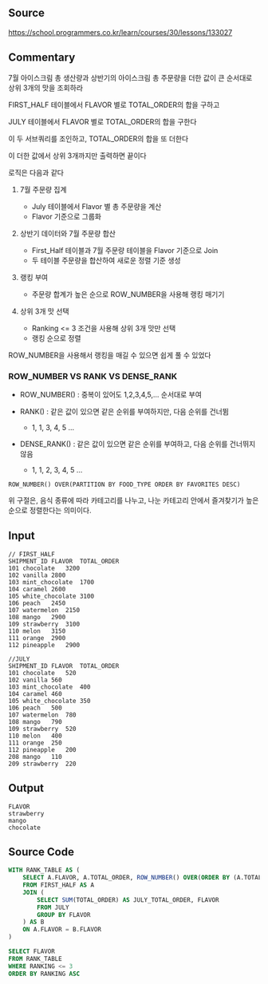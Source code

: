 ## Source

https://school.programmers.co.kr/learn/courses/30/lessons/133027

## Commentary

7월 아이스크림 총 생산량과 상반기의 아이스크림 총 주문량을 더한 값이 큰 순서대로 상위 3개의 맛을 조회하라

FIRST_HALF 테이블에서 FLAVOR 별로 TOTAL_ORDER의 합을 구하고

JULY 테이블에서 FLAVOR 별로 TOTAL_ORDER의 합을 구한다

이 두 서브쿼리를 조인하고, TOTAL_ORDER의 합을 또 더한다

이 더한 값에서 상위 3개까지만 출력하면 끝이다

로직은 다음과 같다

1. 7월 주문량 집계

    - July 테이블에서 Flavor 별 총 주문량을 계산
    - Flavor 기준으로 그룹화

2. 상반기 데이터와 7월 주문량 합산
    - First_Half 테이블과 7월 주문량 테이블을 Flavor 기준으로 Join
    - 두 테이블 주문량을 합산하여 새로운 정렬 기준 생성

3. 랭킹 부여
    - 주문량 합계가 높은 순으로 ROW_NUMBER을 사용해 랭킹 매기기

4. 상위 3개 맛 선택
    - Ranking <= 3 조건을 사용해 상위 3개 맛만 선택
    - 랭킹 순으로 정렬

ROW_NUMBER을 사용해서 랭킹을 매길 수 있으면 쉽게 풀 수 있었다

### ROW_NUMBER VS RANK VS DENSE_RANK

- ROW_NUMBER() : 중복이 있어도 1,2,3,4,5,... 순서대로 부여

- RANK() : 같은 값이 있으면 같은 순위를 부여하지만, 다음 순위를 건너뜀 
    - 1, 1, 3, 4, 5 ...

- DENSE_RANK() : 같은 값이 있으면 같은 순위를 부여하고, 다음 순위를 건너뛰지 않음
    - 1, 1, 2, 3, 4, 5 ... 


`ROW_NUMBER() OVER(PARTITION BY FOOD_TYPE ORDER BY FAVORITES DESC)`

위 구절은, 음식 종류에 따라 카테고리를 나누고, 나눈 카테고리 안에서 즐겨찾기가 높은 순으로 정렬한다는 의미이다.



## Input
```
// FIRST_HALF
SHIPMENT_ID	FLAVOR	TOTAL_ORDER
101	chocolate	3200
102	vanilla	2800
103	mint_chocolate	1700
104	caramel	2600
105	white_chocolate	3100
106	peach	2450
107	watermelon	2150
108	mango	2900
109	strawberry	3100
110	melon	3150
111	orange	2900
112	pineapple	2900

//JULY
SHIPMENT_ID	FLAVOR	TOTAL_ORDER
101	chocolate	520
102	vanilla	560
103	mint_chocolate	400
104	caramel	460
105	white_chocolate	350
106	peach	500
107	watermelon	780
108	mango	790
109	strawberry	520
110	melon	400
111	orange	250
112	pineapple	200
208	mango	110
209	strawberry	220
```
## Output
```
FLAVOR
strawberry
mango
chocolate
```

## Source Code
```sql
WITH RANK_TABLE AS (
    SELECT A.FLAVOR, A.TOTAL_ORDER, ROW_NUMBER() OVER(ORDER BY (A.TOTAL_ORDER + B.JULY_TOTAL_ORDER) DESC) AS RANKING
    FROM FIRST_HALF AS A 
    JOIN (
        SELECT SUM(TOTAL_ORDER) AS JULY_TOTAL_ORDER, FLAVOR
        FROM JULY
        GROUP BY FLAVOR
    ) AS B
    ON A.FLAVOR = B.FLAVOR
)

SELECT FLAVOR
FROM RANK_TABLE
WHERE RANKING <= 3
ORDER BY RANKING ASC 
```

